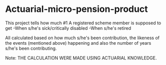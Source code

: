 # Actuarial-micro-pension-product

This project tells how much
#1 A registered scheme member is supposed to get
-When s/he's sick/critically disabled
-When s/he's retired

All calculated based on how much s/he's been contribution, the likeness
of the events (mentioned above) happening and also the number of years
s/he's been contributing.

Note: THE CALCULATION WERE MADE USING ACTUARIAL KNOWLEDGE.
